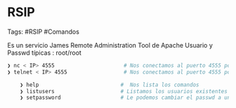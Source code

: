 # RSIP

Tags: #RSIP #Comandos 

Es un servicio James Remote Administration Tool de Apache 
Usuario y Passwd típicas : root/root

```bash
❯ nc < IP> 4555                      # Nos conectamos al puerto 4555 por netcat
❯ telnet < IP> 4555                  # Nos conectamos al puerto 4555 por Telnet 

	❯ help                          #  Nos lista los comandos
	❯ listusers                     # Listamos los usuarios existentes
	❯ setpassword                   # Le podemos cambiar el passwd a un usuario existente 
```

